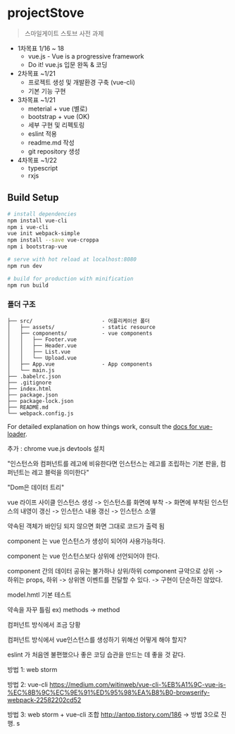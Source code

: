 # projectStove

> 스마일게이트 스토브 사전 과제 

* 1차목표 1/16 ~ 18
  * vue.js -  Vue is a progressive framework 
  * Do it! vue.js 입문 완독 & 코딩 
* 2차목표 ~1/21
  * 프로젝트 생성 및 개발환경 구축 (vue-cli)
  * 기본 기능 구현 
* 3차목표 ~1/21
  * meterial + vue (별로)
  * bootstrap + vue (OK)
  * 세부 구현 및 리펙토링
  * eslint 적용
  * readme.md 작성
  * git repository 생성
* 4차목표 ~1/22
  * typescript
  * rxjs

## Build Setup

``` bash
# install dependencies
npm install vue-cli
npm i vue-cli
vue init webpack-simple
npm install --save vue-croppa
npm i bootstrap-vue

# serve with hot reload at localhost:8080
npm run dev

# build for production with minification
npm run build
```
### 폴더 구조
```
├── src/                      - 어플리케이션 폴더
│   ├── assets/               - static resource
│   ├── components/           - vue components
│   │   ├── Footer.vue        
│   │   ├── Header.vue        
│   │   ├── List.vue       
│   │   └── Upload.vue
│   ├── App.vue               - App components
│   └── main.js               
├── .babelrc.json             
├── .gitignore                
├── index.html                
├── package.json              
├── package-lock.json         
├── README.md                 
└── webpack.config.js         
```
For detailed explanation on how things work, consult the [docs for vue-loader](http://vuejs.github.io/vue-loader).


추가 : chrome vue.js devtools 설치

"인스턴스와 컴퍼넌트를 레고에 비유한다면 인스턴스는 레고를 조립하는 기본 판을, 컴퍼넌트는 레고 블럭을 의미한다"

"Dom은 데이터 트리"

vue 라이프 사이클 인스턴스 생성 -> 인스턴스를 화면에 부착 -> 화면에 부착된 인스턴스의 내영이 갱신 -> 인스턴스 내용 갱신 -> 인스턴스 소멸

약속된 객체가 바인딩 되지 않으면 화면 그대로 코드가 출력 됨

component 는 vue 인스턴스가 생성이 되어야 사용가능하다.

component 는 vue 인스턴스보다 상위에 선언되어야 한다.

component 간의 데이터 공유는 불가하나 상위/하위 component 규약으로 상위 -> 하위는 props, 하위 -> 상위엔 이벤트를 전달할 수 있다. -> 구현이 단순하진 않았다.

model.hmtl 기본 테스트

약속을 자꾸 틀림 ex) methods -> method

컴퍼넌트 방식에서 조금 당황

컴퍼넌트 방식에서 vue인스턴스를 생성하기 위해선 어떻게 해야 할지?

eslint 가 처음엔 불편했으나 좋은 코딩 습관을 만드는 데 좋을 것 같다.



방법 1: web storm

방법 2: vue-cli https://medium.com/witinweb/vue-cli-%EB%A1%9C-vue-js-%EC%8B%9C%EC%9E%91%ED%95%98%EA%B8%B0-browserify-webpack-22582202cd52

방법 3: web storm + vue-cli 조합 http://antop.tistory.com/186 -> 방법 3으로 진행. s
